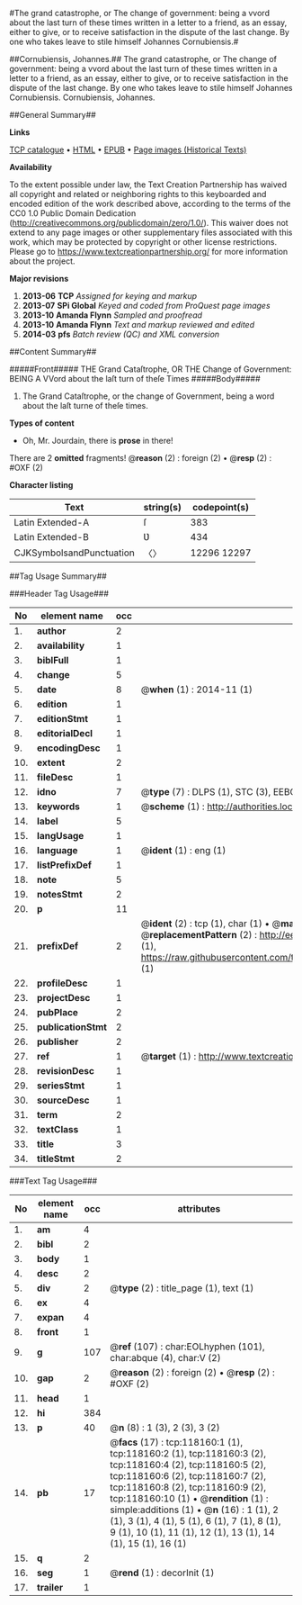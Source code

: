 #The grand catastrophe, or The change of government: being a vvord about the last turn of these times written in a letter to a friend, as an essay, either to give, or to receive satisfaction in the dispute of the last change. By one who takes leave to stile himself Johannes Cornubiensis.#

##Cornubiensis, Johannes.##
The grand catastrophe, or The change of government: being a vvord about the last turn of these times written in a letter to a friend, as an essay, either to give, or to receive satisfaction in the dispute of the last change. By one who takes leave to stile himself Johannes Cornubiensis.
Cornubiensis, Johannes.

##General Summary##

**Links**

[TCP catalogue](http://www.ota.ox.ac.uk/tcp/)  • 
[HTML](http://tei.it.ox.ac.uk/tcp/Texts-HTML/free/A85/A85517.html)  • 
[EPUB](http://tei.it.ox.ac.uk/tcp/Texts-EPUB/free/A85/A85517.epub) • 
[Page images (Historical Texts)](https://historicaltexts.jisc.ac.uk/eebo-99865906e)

**Availability**

To the extent possible under law, the Text Creation Partnership has waived all copyright and related or neighboring rights to this keyboarded and encoded edition of the work described above, according to the terms of the CC0 1.0 Public Domain Dedication (http://creativecommons.org/publicdomain/zero/1.0/). This waiver does not extend to any page images or other supplementary files associated with this work, which may be protected by copyright or other license restrictions. Please go to https://www.textcreationpartnership.org/ for more information about the project.

**Major revisions**

1. __2013-06__ __TCP__ *Assigned for keying and markup*
1. __2013-07__ __SPi Global__ *Keyed and coded from ProQuest page images*
1. __2013-10__ __Amanda Flynn__ *Sampled and proofread*
1. __2013-10__ __Amanda Flynn__ *Text and markup reviewed and edited*
1. __2014-03__ __pfs__ *Batch review (QC) and XML conversion*

##Content Summary##

#####Front#####
THE Grand Cataſtrophe, OR THE Change of Government: BEING A VVord about the laſt turn of theſe Times
#####Body#####

1. The Grand Cataſtrophe, or the change of Government, being a word about the laſt turne of theſe times.

**Types of content**

  * Oh, Mr. Jourdain, there is **prose** in there!

There are 2 **omitted** fragments! 
 @__reason__ (2) : foreign (2)  •  @__resp__ (2) : #OXF (2)

**Character listing**


|Text|string(s)|codepoint(s)|
|---|---|---|
|Latin Extended-A|ſ|383|
|Latin Extended-B|Ʋ|434|
|CJKSymbolsandPunctuation|〈〉|12296 12297|

##Tag Usage Summary##

###Header Tag Usage###

|No|element name|occ|attributes|
|---|---|---|---|
|1.|__author__|2||
|2.|__availability__|1||
|3.|__biblFull__|1||
|4.|__change__|5||
|5.|__date__|8| @__when__ (1) : 2014-11 (1)|
|6.|__edition__|1||
|7.|__editionStmt__|1||
|8.|__editorialDecl__|1||
|9.|__encodingDesc__|1||
|10.|__extent__|2||
|11.|__fileDesc__|1||
|12.|__idno__|7| @__type__ (7) : DLPS (1), STC (3), EEBO-CITATION (1), PROQUEST (1), VID (1)|
|13.|__keywords__|1| @__scheme__ (1) : http://authorities.loc.gov/ (1)|
|14.|__label__|5||
|15.|__langUsage__|1||
|16.|__language__|1| @__ident__ (1) : eng (1)|
|17.|__listPrefixDef__|1||
|18.|__note__|5||
|19.|__notesStmt__|2||
|20.|__p__|11||
|21.|__prefixDef__|2| @__ident__ (2) : tcp (1), char (1)  •  @__matchPattern__ (2) : ([0-9\-]+):([0-9IVX]+) (1), (.+) (1)  •  @__replacementPattern__ (2) : http://eebo.chadwyck.com/downloadtiff?vid=$1&page=$2 (1), https://raw.githubusercontent.com/textcreationpartnership/Texts/master/tcpchars.xml#$1 (1)|
|22.|__profileDesc__|1||
|23.|__projectDesc__|1||
|24.|__pubPlace__|2||
|25.|__publicationStmt__|2||
|26.|__publisher__|2||
|27.|__ref__|1| @__target__ (1) : http://www.textcreationpartnership.org/docs/. (1)|
|28.|__revisionDesc__|1||
|29.|__seriesStmt__|1||
|30.|__sourceDesc__|1||
|31.|__term__|2||
|32.|__textClass__|1||
|33.|__title__|3||
|34.|__titleStmt__|2||


###Text Tag Usage###

|No|element name|occ|attributes|
|---|---|---|---|
|1.|__am__|4||
|2.|__bibl__|2||
|3.|__body__|1||
|4.|__desc__|2||
|5.|__div__|2| @__type__ (2) : title_page (1), text (1)|
|6.|__ex__|4||
|7.|__expan__|4||
|8.|__front__|1||
|9.|__g__|107| @__ref__ (107) : char:EOLhyphen (101), char:abque (4), char:V (2)|
|10.|__gap__|2| @__reason__ (2) : foreign (2)  •  @__resp__ (2) : #OXF (2)|
|11.|__head__|1||
|12.|__hi__|384||
|13.|__p__|40| @__n__ (8) : 1 (3), 2 (3), 3 (2)|
|14.|__pb__|17| @__facs__ (17) : tcp:118160:1 (1), tcp:118160:2 (1), tcp:118160:3 (2), tcp:118160:4 (2), tcp:118160:5 (2), tcp:118160:6 (2), tcp:118160:7 (2), tcp:118160:8 (2), tcp:118160:9 (2), tcp:118160:10 (1)  •  @__rendition__ (1) : simple:additions (1)  •  @__n__ (16) : 1 (1), 2 (1), 3 (1), 4 (1), 5 (1), 6 (1), 7 (1), 8 (1), 9 (1), 10 (1), 11 (1), 12 (1), 13 (1), 14 (1), 15 (1), 16 (1)|
|15.|__q__|2||
|16.|__seg__|1| @__rend__ (1) : decorInit (1)|
|17.|__trailer__|1||
